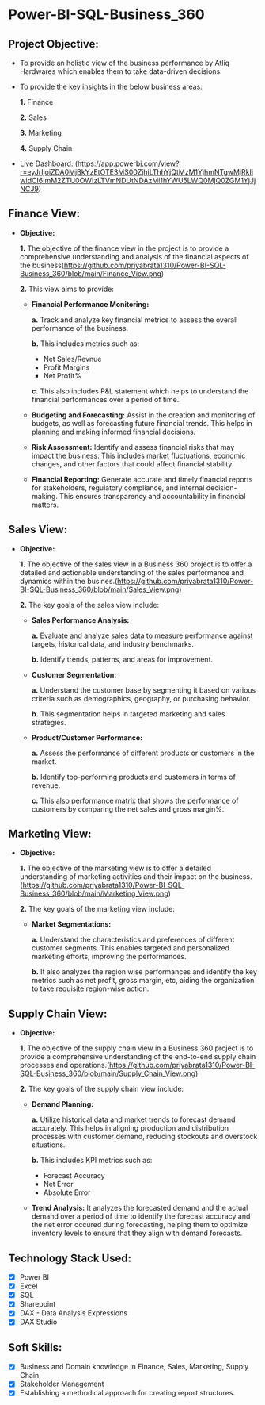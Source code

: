 # Power-BI-SQL-Business_360

## Project Objective:

- To provide an holistic view of the business performance by Atliq Hardwares which enables them to take data-driven decisions.
- To provide the key insights in the below business areas:
  
    **1.** Finance
  
    **2.** Sales
  
    **3.** Marketing
  
    **4.** Supply Chain
- Live Dashboard: (https://app.powerbi.com/view?r=eyJrIjoiZDA0MjBkYzEtOTE3MS00ZjhiLThhYjQtMzM1YjhmNTgwMjRkIiwidCI6ImM2ZTU0OWIzLTVmNDUtNDAzMi1hYWU5LWQ0MjQ0ZGM1YjJjNCJ9)


## Finance View:

- **Objective:**

    **1.** The objective of the finance view in the project is to provide a comprehensive understanding and analysis of the financial aspects of the business(https://github.com/priyabrata1310/Power-BI-SQL-Business_360/blob/main/Finance_View.png)

    **2.** This view aims to provide:

  - **Financial Performance Monitoring:**
    
     **a.** Track and analyze key financial metrics to assess the overall performance of the business.
    
     **b.** This includes metrics such as:
    
    - Net Sales/Revnue
    - Profit Margins
    - Net Profit%

    **c.** This also includes P&L statement which helps to understand the financial performances over a period of time.
    
  - **Budgeting and Forecasting:** Assist in the creation and monitoring of budgets, as well as forecasting future financial trends. This helps in planning and making informed financial decisions.
    
  - **Risk Assessment:** Identify and assess financial risks that may impact the business. This includes market fluctuations, economic changes, and other factors that could affect financial stability.
    
  - **Financial Reporting:** Generate accurate and timely financial reports for stakeholders, regulatory compliance, and internal decision-making. This ensures transparency and accountability in financial matters.

## Sales View:

- **Objective:**

    **1.** The objective of the sales view in a Business 360 project is to offer a detailed and actionable understanding of the sales performance and dynamics within the busines.(https://github.com/priyabrata1310/Power-BI-SQL-Business_360/blob/main/Sales_View.png)

    **2.** The key goals of the sales view include:

  - **Sales Performance Analysis:**
    
     **a.** Evaluate and analyze sales data to measure performance against targets, historical data, and industry benchmarks. 
    
     **b.** Identify trends, patterns, and areas for improvement.
    
  - **Customer Segmentation:**
 
      **a.** Understand the customer base by segmenting it based on various criteria such as demographics, geography, or purchasing behavior.

      **b.** This segmentation helps in targeted marketing and sales strategies. 
 
  - **Product/Customer Performance:**
 
      **a.** Assess the performance of different products or customers in the market.

      **b.** Identify top-performing products and customers in terms of revenue.

      **c.** This also performance matrix that shows the performance of customers by comparing the net sales and gross margin%.
    
## Marketing View:

- **Objective:**

    **1.** The objective of the marketing view is to offer a detailed understanding of marketing activities and their impact on the business. (https://github.com/priyabrata1310/Power-BI-SQL-Business_360/blob/main/Marketing_View.png)

    **2.** The key goals of the marketing view include:

  - **Market Segmentations:**
    
     **a.** Understand the characteristics and preferences of different customer segments. This enables targeted and personalized marketing efforts, improving the performances. 
    
     **b.** It also analyzes the region wise performances and identify the key metrics such as net profit, gross margin, etc, aiding the organization to take requisite region-wise action.

## Supply Chain View:

- **Objective:**

    **1.** The objective of the supply chain view in a Business 360 project is to provide a comprehensive understanding of the end-to-end supply chain processes and operations.(https://github.com/priyabrata1310/Power-BI-SQL-Business_360/blob/main/Supply_Chain_View.png)

    **2.** The key goals of the supply chain view include:
  
  - **Demand Planning:**
    
     **a.** Utilize historical data and market trends to forecast demand accurately. This helps in aligning production and distribution processes with customer demand, reducing stockouts and overstock situations. 
    
     **b.** This includes KPI metrics such as:
    
    - Forecast Accuracy
    - Net Error
    - Absolute Error
    
  - **Trend Analysis:** It analyzes the forecasted demand and the actual demand over a period of time to identify the forecast accuracy and the net error occured during forecasting, helping them to optimize inventory levels to ensure that they align with demand forecasts.


## Technology Stack Used:

- [x] Power BI
- [x] Excel
- [x] SQL
- [x] Sharepoint
- [x] DAX - Data Analysis Expressions
- [x] DAX Studio

## Soft Skills:
- [x]	Business and Domain knowledge in Finance, Sales, Marketing, Supply Chain.
- [x]	Stakeholder Management
- [x]	Establishing a methodical approach for creating report structures.
